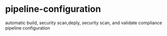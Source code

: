 # pipeline-configuration
automatic build, security scan,deply, security scan, and validate compliance pipeline configuration
